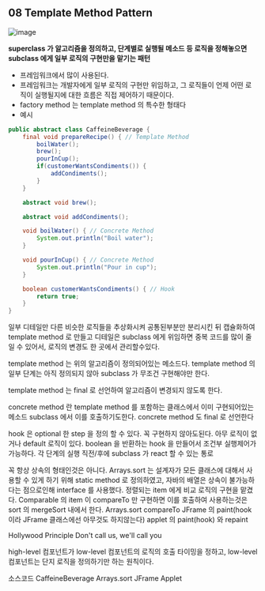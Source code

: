 ## 08 Template Method Pattern

![image](https://user-images.githubusercontent.com/7943694/75777402-465b7600-5d99-11ea-8ef7-406e62dc1e77.png)

**superclass 가 알고리즘을 정의하고, 단계별로 실행될 메소드 등 로직을 정해놓으면 subclass 에게 일부 로직의 구현만을 맡기는 패턴**
* 프레임워크에서 많이 사용된다. 
* 프레임워크는 개발자에게 일부 로직의 구현만 위임하고, 그 로직들이 언제 어떤 로직이 실행될지에 대한 흐름은 직접 제어하기 때문이다.
* factory method 는 template method 의 특수한 형태다
* 예시
```java
public abstract class CaffeineBeverage {
    final void prepareRecipe() { // Template Method
        boilWater();
        brew();
        pourInCup();
        if(customerWantsCondiments()) {
            addCondiments();
        }
    }

    abstract void brew();

    abstract void addCondiments();

    void boilWater() { // Concrete Method
        System.out.println("Boil water");
    }

    void pourInCup() { // Concrete Method
        System.out.println("Pour in cup");
    }

    boolean customerWantsCondiments() { // Hook
        return true;
    }
}

```

일부 디테일만 다른 비슷한 로직들을 추상화시켜 공통된부분만 분리시킨 뒤 캡슐화하여 template method 로 만들고 디테일은 subclass 에게 위임하면 중복 코드를 많이 줄일 수 있어서, 로직의 변경도 한 곳에서 관리할수있다.

template method 는 위의 알고리즘이 정의되어있는 메소드다. template method 의 일부 단계는 아직 정의되지 않아 subclass 가 무조건 구현해야만 한다.

template method 는 final 로 선언하여 알고리즘이 변경되지 않도록 한다.

concrete method 란 template method 를 포함하는 클래스에서 이미 구현되어있는 메소드 subclass 에서 이를 호출하기도한다.
concrete method 도 final 로 선언한다

hook 은 optional 한 step 을 정의 할 수 있다. 꼭 구현하지 않아도된다. 아무 로직이 없거나 default 로직이 있다.
boolean 을 반환하는 hook 을 만들어서 조건부 실행제어가 가능하다.
각 단계의 실행 직전/후에 subclass 가 react 할 수 있는 통로

꼭 항상 상속의 형태인것은 아니다. Arrays.sort 는 설계자가 모든 클래스에 대해서 사용할 수 있게 하기 위해 static method 로 정의하였고, 자바의 배열은 상속이 불가능하다는 점으로인해 interface 를 사용했다. 정렬되는 item 에게 비교 로직의 구현을 맡겼다. Comparable 의 item 이 compareTo 만 구현하면 이를 호출하여 사용하는것은 sort 의 mergeSort 내에서 한다. 
Arrays.sort compareTo
JFrame 의 paint(hook 이라 JFrame 클래스에선 아무것도 하지않는다)
applet 의 paint(hook) 와 repaint

Hollywood Principle
Don't call us, we'll call you

high-level 컴포넌트가 low-level 컴포넌트의 로직의 호출 타이밍을 정하고, low-level 컴포넌트는 단지 로직을 정의하기만 하는 원칙이다.


소스코드
CaffeineBeverage
Arrays.sort
JFrame
Applet
